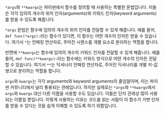 `*args`와 `**kwargs`는 파이썬에서 함수를 정의할 때 사용하는 특별한 문법입니다. 이들은 각각 임의의 개수의 위치 인자(arguments)와 키워드 인자(keyword arguments)를 받을 수 있도록 해줍니다.

`*args` 문법은 함수에 임의의 개수의 위치 인자를 전달할 수 있게 해줍니다. 예를 들어, `def func(*args):`라는 함수가 있다면, 이 함수는 어떤 개수의 인자든 받을 수 있습니다. 여기서 `*`는 언패킹 연산자로, 주어진 시퀀스를 개별 요소로 분리하는 역할을 합니다.

반면에 `**kwargs`는 함수에 임의의 개수의 키워드 인자를 전달할 수 있게 해줍니다. 예를 들어, `def func(**kwargs):`라는 함수에는 키워드 방식으로 어떤 개수의 인자든 전달할 수 있습니다. 여기서 `**`는 딕셔너리 언패킹 연산자로, 주어진 딕셔너리를 개별 키-값 쌍으로 분리하는 역할을 합니다.

`args`와 `kwargs`는 각각 arguments와 keyword arguments의 줄임말이며, 이는 파이썬 커뮤니티에서 널리 통용되는 관례입니다. 하지만 실제로는 `*args`와 `**kwargs`에서 `args`와 `kwargs` 대신 다른 이름을 사용할 수도 있습니다. 이들은 단지 관례상 많이 사용되는 이름일 뿐입니다. 이렇게 사용하는 이유는 코드를 읽는 사람이 이 함수가 가변 인자를 받을 수 있다는 것을 쉽게 이해할 수 있도록 하기 위함입니다.